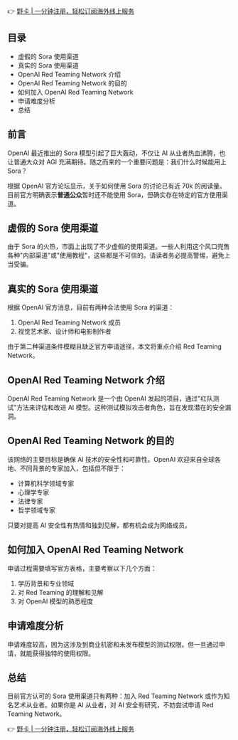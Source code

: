 👉 [野卡 | 一分钟注册，轻松订阅海外线上服务](https://bit.ly/bewildcard)

## 目录

- 虚假的 Sora 使用渠道
- 真实的 Sora 使用渠道
- OpenAI Red Teaming Network 介绍
- OpenAI Red Teaming Network 的目的
- 如何加入 OpenAI Red Teaming Network
- 申请难度分析
- 总结

## 前言

OpenAI 最近推出的 Sora 模型引起了巨大轰动，不仅让 AI 从业者热血沸腾，也让普通大众对 AGI 充满期待。随之而来的一个重要问题是：我们什么时候能用上 Sora？

根据 OpenAI 官方论坛显示，关于如何使用 Sora 的讨论已有近 70k 的阅读量。目前官方明确表示**普通公众**暂时还不能使用 Sora，但确实存在特定的官方使用渠道。

## 虚假的 Sora 使用渠道

由于 Sora 的火热，市面上出现了不少虚假的使用渠道。一些人利用这个风口兜售各种"内部渠道"或"使用教程"，这些都是不可信的。请读者务必提高警惕，避免上当受骗。

## 真实的 Sora 使用渠道

根据 OpenAI 官方消息，目前有两种合法使用 Sora 的渠道：

1. OpenAI Red Teaming Network 成员
2. 视觉艺术家、设计师和电影制作者

由于第二种渠道条件模糊且缺乏官方申请途径，本文将重点介绍 Red Teaming Network。

## OpenAI Red Teaming Network 介绍

OpenAI Red Teaming Network 是一个由 OpenAI 发起的项目，通过"红队测试"方法来评估和改进 AI 模型。这种测试模拟攻击者角色，旨在发现潜在的安全漏洞。

## OpenAI Red Teaming Network 的目的

该网络的主要目标是确保 AI 技术的安全性和可靠性。OpenAI 欢迎来自全球各地、不同背景的专家加入，包括但不限于：

- 计算机科学领域专家
- 心理学专家
- 法律专家
- 哲学领域专家

只要对提高 AI 安全性有热情和独到见解，都有机会成为网络成员。

## 如何加入 OpenAI Red Teaming Network

申请过程需要填写官方表格，主要考察以下几个方面：

1. 学历背景和专业领域
2. 对 Red Teaming 的理解和见解
3. 对 OpenAI 模型的熟悉程度

## 申请难度分析

申请难度较高，因为这涉及到商业机密和未发布模型的测试权限。但一旦通过申请，就能获得独特的使用权限。

## 总结

目前官方认可的 Sora 使用渠道只有两种：加入 Red Teaming Network 或作为知名艺术从业者。如果你是 AI 从业者，对 AI 安全有研究，不妨尝试申请 Red Teaming Network。

👉 [野卡 | 一分钟注册，轻松订阅海外线上服务](https://bit.ly/bewildcard)